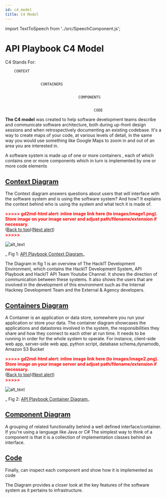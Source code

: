 ```yaml
---
id: c4_model
title: C4 Model
---
```


import TextToSpeech from '../src/SpeechComponent.js';

<TextToSpeech>

#  API Playbook C4 Model

C4 Stands For:


        CONTEXT


                    CONTAINERS


            				         COMPONENTS


                                            CODE 

**The C4 model** was created to help software development teams describe and communicate software architecture, both during up-front design sessions and when retrospectively documenting an existing codebase. It's a way to create maps of your code, at various levels of detail, in the same way you would use something like Google Maps to zoom in and out of an area you are interested in.

A software system is made up of one or more containers , each of which contains one or more components which in turn is implemented by one or more code elements

## <span style="text-decoration:underline;">Context Diagram</span>

The Context diagram answers questions about users that will interface with the software system and  is using the software system? And how? It explains the context behind who is using the system and what tech it is made of.



<p id="gdcalert1" ><span style="color: red; font-weight: bold">>>>>>  gd2md-html alert: inline image link here (to images/image1.png). Store image on your image server and adjust path/filename/extension if necessary. </span><br>(<a href="#">Back to top</a>)(<a href="#gdcalert2">Next alert</a>)<br><span style="color: red; font-weight: bold">>>>>> </span></p>


![alt_text](images/c4-model-context.png "image_tooltip")


_                                            Fig 1: [API Playbook Context Diagram](https://c4model.com/#SystemContextDiagram)_

The Diagram in fig 1 is an overview of The HackIT Development Environment, which contains the HackIT Development System, API Playbook and HackIT API Team Youtube Channel. It shows the direction of communication between these systems. It also shows the users that are involved in the development of this environment such as the Internal Hackney Development Team and the External & Agency developers.


## <span style="text-decoration:underline;">Containers Diagram</span>

A Container is an application or data store, somewhere you run your application or store your data. The container diagram  showcases the applications and datastores involved in the system, the responsibilities they share and how they connect to each other at run time. It needs to be running in order for the whole system to operate. For instance, client-side web app, server-side web app, python script, database schema,dynamodb, Amazon S3 Bucket

<p id="gdcalert2" ><span style="color: red; font-weight: bold">>>>>>  gd2md-html alert: inline image link here (to images/image2.png). Store image on your image server and adjust path/filename/extension if necessary. </span><br>(<a href="#">Back to top</a>)(<a href="#gdcalert3">Next alert</a>)<br><span style="color: red; font-weight: bold">>>>>> </span></p>

![alt_text](images/c4-model-container.png "image_tooltip")

_                                         Fig 2: [API Playbook Container Diagram](https://c4model.com/#ContainerDiagram)_

## <span style="text-decoration:underline;">Component Diagram</span>

A grouping of related functionality behind a well defined interface/container.  If you're using a language like Java or C# The simplest way to think of a component is that it is a collection of implementation classes behind an interface.

## <span style="text-decoration:underline;">Code</span>

Finally, can inspect each component and show how it is implemented as code

The Diagram provides a closer look at the key features of the software system as it pertains to infrastructure.


</TextToSpeech>
 
